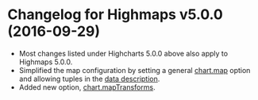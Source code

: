 # Changelog for Highmaps v5.0.0 (2016-09-29)
        
- Most changes listed under Highcharts 5.0.0 above also apply to Highmaps 5.0.0.
- Simplified the map configuration by setting a general [chart.map](https://api.highcharts.com/highcharts/chart.map) option and allowing tuples in the [data description](https://api.highcharts.com/highmaps/series%3Cmap%3E.data).
- Added new option, [chart.mapTransforms](https://api.highcharts.com/highmaps/chart.mapTransforms).